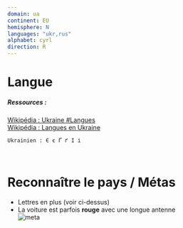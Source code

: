 ```yaml
---
domain: ua
continent: EU
hemisphere: N
languages: "ukr,rus"
alphabet: cyrl
direction: R
---
```


# Langue

##### Ressources :

[Wikipédia : Ukraine #Langues](https://fr.wikipedia.org/wiki/Ukraine#Langues)  
[Wikipédia : Langues en Ukraine](https://fr.wikipedia.org/wiki/Langues_en_Ukraine)  

```
Ukrainien : Є є Ґ ґ І і
```

<br/>

# Reconnaître le pays / Métas

- Lettres en plus (voir ci-dessus)
- La voiture est parfois **rouge** avec une longue antenne  
  ![meta](/images/ua_geoguessr.png)
